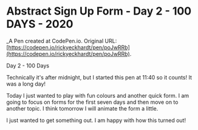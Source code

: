 # Abstract Sign Up Form - Day 2 - 100 DAYS - 2020
 _A Pen created at CodePen.io. Original URL: [https://codepen.io/rickyeckhardt/pen/poJwRRb](https://codepen.io/rickyeckhardt/pen/poJwRRb).

 Day 2 - 100 Days

Technically it's after midnight, but I started this pen at 11:40 so it counts! It was a long day! 

Today I just wanted to play with fun colours and another quick form. I am going to focus on forms for the first seven days and then move on to another topic. I think tomorrow I will animate the form a little. 

I just wanted to get something out. I am happy with how this turned out! 